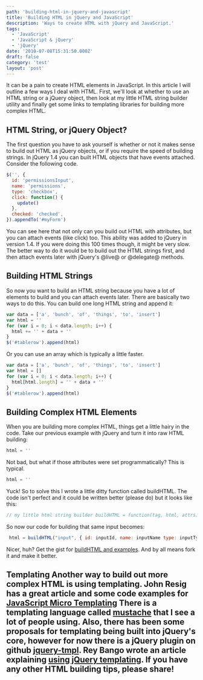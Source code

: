 ```yaml
---
path: 'building-html-in-jquery-and-javascript'
title: 'Building HTML in jQuery and JavaScript'
description: 'Ways to create HTML with jQuery and JavaScript.'
tags:
  - 'JavaScript'
  - 'JavaScript & jQuery'
  - 'jQuery'
date: '2010-07-08T15:31:50.000Z'
draft: false
category: 'test'
layout: 'post'
---
```


It can be a pain to create HTML elements in JavaScript. In this article I will outline a few ways I deal with HTML. First, we'll look at whether to use an HTML string or a jQuery object, then look at my little HTML string builder utility and finally get some links to templating libraries for building more complex HTML.

## HTML String, or jQuery Object?

The first question you have to ask yourself is whether or not it makes sense to build out HTML as jQuery objects, or if you require the speed of building strings. In jQuery 1.4 you can built HTML objects that have events attached. Consider the following code.

```js
$('', {
  id: 'permissionsInput',
  name: 'permissions',
  type: 'checkbox',
  click: function() {
    update()
  },
  checked: 'checked',
}).appendTo('#myForm')
```

You can see here that not only can you build out HTML with attributes, but you can attach events (like click) too. This ability was added to jQuery in version 1.4. If you were doing this 100 times though, it might be very slow. The better way to do it would be to build out the HTML strings first, and then attach events later with jQuery's @live@ or @delegate@ methods.

## Building HTML Strings

So now you want to build an HTML string because you have a lot of elements to build and you can attach events later. There are basically two ways to do this. You can build one long HTML string and append it:

```js
var data = ['a', 'bunch', 'of', 'things', 'to', 'insert']
var html = ''
for (var i = 0; i < data.length; i++) {
  html += '' + data + ''
}
$('#tablerow').append(html)
```

Or you can use an array which is typically a little faster.

```js
var data = ['a', 'bunch', 'of', 'things', 'to', 'insert']
var html = []
for (var i = 0; i < data.length; i++) {
  html[html.length] = '' + data + ''
}
$('#tablerow').append(html)
```

## Building Complex HTML Elements

When you are building more complex HTML, things get a little hairy in the code. Take our previous example with jQuery and turn it into raw HTML building:

```js
html = ''
```

Not bad, but what if those attributes were set programmatically? This is typical.

```js
html = ''
```

Yuck! So to solve this I wrote a little ditty function called buildHTML. The code isn't perfect and it could be written better (please do) but it looks like this:

```js
// my little html string builder buildHTML = function(tag, html, attrs) { // you can skip html param if (typeof(html) != 'string') { attrs = html; html = null; } var h = '<' + tag; for (attr in attrs) { if(attrs[attr] === false) continue; h += ' ' + attr + '="' + attrs[attr] + '"'; } return h += html ? ">" + html + "" : "/>"; }
```

So now our code for building that same input becomes:

```js
 html = buildHTML("input", { id: inputId, name: inputName type: inputType checked: isChecked });
```

Nicer, huh? Get the gist for [buildHTML and examples](https://gist.github.com/466432). And by all means fork it and make it better.

## Templating Another way to build out more complex HTML is using templating. John Resig has a great article and some code examples for [JavaScript Micro Templating](http://ejohn.org/blog/javascript-micro-templating/) There is a templating language called [mustache](http://mustache.github.com/) that I see a lot of people using. Also, there has been some proposals for templating being built into jQuery's core, however for now there is a jQuery plugin on github [jquery-tmpl](http://github.com/nje/jquery-tmpl). Rey Bango wrote an article explaining [using jQuery templating](http://blog.reybango.com/2010/07/09/not-using-jquery-javascript-templates-youre-really-missing-out/). If you have any other HTML building tips, please share!
